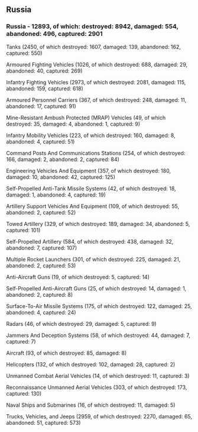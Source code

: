 
 
 ## Russia
 
 ### Russia - 12893, of which: destroyed: 8942, damaged: 554, abandoned: 496, captured: 2901

 

 

 Tanks (2450, of which destroyed: 1607, damaged: 139, abandoned: 162, captured: 550)

 Armoured Fighting Vehicles (1026, of which destroyed: 688, damaged: 29, abandoned: 40, captured: 269)

 Infantry Fighting Vehicles (2973, of which destroyed: 2081, damaged: 115, abandoned: 159, captured: 618)

 Armoured Personnel Carriers (367, of which destroyed: 248, damaged: 11, abandoned: 17, captured: 91)

 Mine-Resistant Ambush Protected (MRAP) Vehicles (49, of which destroyed: 35, damaged: 4, abandoned: 1, captured: 9)

 Infantry Mobility Vehicles (223, of which destroyed: 160, damaged: 8, abandoned: 4, captured: 51)

 Command Posts And Communications Stations (254, of which destroyed: 166, damaged: 2, abandoned: 2, captured: 84)

 Engineering Vehicles And Equipment (357, of which destroyed: 180, damaged: 10, abandoned: 42, captured: 125)

 Self-Propelled Anti-Tank Missile Systems (42, of which destroyed: 18, damaged: 1, abandoned: 4, captured: 19)

 Artillery Support Vehicles And Equipment (109, of which destroyed: 55, abandoned: 2, captured: 52)

 Towed Artillery (329, of which destroyed: 189, damaged: 34, abandoned: 5, captured: 101)

 Self-Propelled Artillery (584, of which destroyed: 438, damaged: 32, abandoned: 7, captured: 107)

 Multiple Rocket Launchers (301, of which destroyed: 225, damaged: 21, abandoned: 2, captured: 53)

 Anti-Aircraft Guns (19, of which destroyed: 5, captured: 14)

 Self-Propelled Anti-Aircraft Guns (25, of which destroyed: 14, damaged: 1, abandoned: 2, captured: 8)

 Surface-To-Air Missile Systems (175, of which destroyed: 122, damaged: 25, abandoned: 4, captured: 24)

 Radars (46, of which destroyed: 29, damaged: 5, captured: 9)

 Jammers And Deception Systems (58, of which destroyed: 44, damaged: 7, captured: 7)

 Aircraft (93, of which destroyed: 85, damaged: 8)

 Helicopters (132, of which destroyed: 102, damaged: 28, captured: 2)

 Unmanned Combat Aerial Vehicles (14, of which destroyed: 11, captured: 3)

 Reconnaissance Unmanned Aerial Vehicles (303, of which destroyed: 173, captured: 130)

 Naval Ships and Submarines (16, of which destroyed: 11, damaged: 5)

 Trucks, Vehicles, and Jeeps (2959, of which destroyed: 2270, damaged: 65, abandoned: 51, captured: 573)


